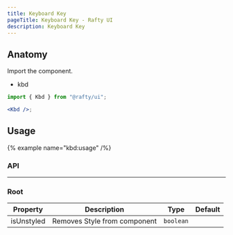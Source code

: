 ```yaml
---
title: Keyboard Key
pageTitle: Keyboard Key - Rafty UI
description: Keyboard Key
---
```


## Anatomy

Import the component.

- kbd

```jsx
import { Kbd } from "@rafty/ui";

<Kbd />;
```

## Usage

{% example name="kbd:usage" /%}

### API

---

### Root

| Property   | Description                  | Type      | Default |
| ---------- | ---------------------------- | --------- | ------- |
| isUnstyled | Removes Style from component | `boolean` |         |
